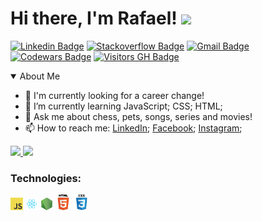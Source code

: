 <h1> Hi there, I'm Rafael! <img src="https://media.giphy.com/media/iigp4VDyf5dCLRlGkm/giphy.gif" width="40"></h1>

[![Linkedin Badge](https://img.shields.io/badge/-LinkedIn-blue?style=flat-square&logo=Linkedin&logoColor=white&link=https://www.linkedin.com/in/rafael-pantaleao/)](https://www.linkedin.com/in/rafael-pantaleao/)
[![Stackoverflow Badge](https://img.shields.io/badge/-Stackoverflow-4CA143?style=flat-square&logo=Stackoverflow&logoColor=white&link=https://pt.stackoverflow.com/users/252359/rafael-pantaleao)](https://pt.stackoverflow.com/users/252359/rafael-pantaleao)
[![Gmail Badge](https://img.shields.io/badge/-rafapanta13@gmail.com-c14438?style=flat-square&logo=Gmail&logoColor=white&link=mailto:rafapanta13@gmail.com)](mailto:rafapanta13;2gmail.com)
[![Codewars Badge](https://www.codewars.com/users/RafaPanta/badges/micro)](https://www.codewars.com/users/RafaPanta/)
[![Visitors GH Badge](https://badges.pufler.dev/visits/RafaPanta/RafaPanta)](https://badges.pufler.dev/visits/RafaPanta/RafaPanta)

<details open>
  <summary>About Me</summary>

- 🔭 I'm currently looking for a career change!
- 🌱 I’m currently learning JavaScript; CSS; HTML;
- 💬 Ask me about chess, pets, songs, series and movies!
- 📫 How to reach me: [LinkedIn](https://www.linkedin.com/in/rafael-pantaleao/); [Facebook](https://www.facebook.com/rafapantaa/); [Instagram](https://www.instagram.com/rafapanta_/);
</details>

<p align="justify">
  <a href="https://github.com/RafaPanta/github-readme-stats">
    <img
      height="150"
      src="https://github-readme-stats.vercel.app/api?username=RafaPanta&count_private=true&show_icons=true&custom_titleRafaPanta's%20Github%20Status&hide=issues&theme=chartreuse-dark"
    />
   </a>

  <a href="https://github.com/RafaPanta/github-readme-stats">
    <img
      height="150"
      src="https://github-readme-stats.vercel.app/api/top-langs/?username=RafaPanta&layout=compact&theme=chartreuse-dark" />
  </a>  
</p>


### Technologies:
<code><img height="20" src="https://raw.githubusercontent.com/github/explore/80688e429a7d4ef2fca1e82350fe8e3517d3494d/topics/javascript/javascript.png"></code>
<code><img height="20" src="https://raw.githubusercontent.com/github/explore/80688e429a7d4ef2fca1e82350fe8e3517d3494d/topics/react/react.png"></code>
<code><img height="20" src="https://raw.githubusercontent.com/github/explore/80688e429a7d4ef2fca1e82350fe8e3517d3494d/topics/nodejs/nodejs.png"></code> 
<code><img height="25" src="https://raw.githubusercontent.com/github/explore/80688e429a7d4ef2fca1e82350fe8e3517d3494d/topics/html/html.png"></code> 
<code><img height="25" src="https://raw.githubusercontent.com/github/explore/80688e429a7d4ef2fca1e82350fe8e3517d3494d/topics/css/css.png"></code>


<br>
